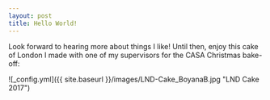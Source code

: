 ```yaml
---
layout: post
title: Hello World!
---
```


Look forward to hearing more about things I like! 
Until then, enjoy this cake of London I made with one of my supervisors for the CASA Christmas bake-off:

![_config.yml]({{ site.baseurl }}/images/LND-Cake_BoyanaB.jpg "LND Cake 2017")
